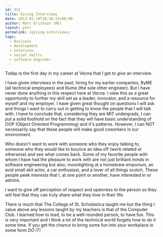 ```yaml
---
id: 412
title: Giving Interviews
date: 2013-02-19T10:30:23+00:00
author: Matt Erickson (ME)
layout: post
permalink: /giving-interviews/
tags:
  - Business
  - development
  - interview
  - social skills
  - software engineer
---
```

Today is the first day in my career at Vecna that I get to _give_ an interview.
  

  
I have given interviews in the past, hiring for my earlier companies, ByME (all technical employees) and Illume (the sole other engineer). But I have never done anything in this respect here at Vecna. I view this as a great opportunity to further my skill set as a leader, innovator, and a resource for myself and my employer. I have given great thought on questions I will ask and things I want to carry out in getting to know the people that I will talk with. I have to conclude that, considering they are MIT undergrads, I can put a solid foothold on the fact that they will have basic understanding of OOP (Object Oriented Programming) and it's patterns. However, I can NOT necessarily say that these people will make good coworkers in our environment.  


  
Who doesn't want to work with someone who they enjoy talking to, someone who they would like to bounce an idea off (work related or otherwise) and see what comes back. Some of my favorite people with whom I have had the pleasure to work with are not just brilliant minds in software engineering but also; moonlighting at a homebrew emporium, an avid small skit actor, a car enthusiast, and a lover of all things scotch. These people peek interests that I, at one point or another, have interested in or admire.  


  
I want to give off perception of respect and openness to the person so they will feel that they can truly share what they love in their life.  


  
There is much that The College of St. Scholastica taught me but the thing I value above any lessons taught by my teachers is that of the Computer Club. I learned how to lead, to be a well-rounded person, to have fun. This is very important and I think a lot of the technical world forgets how to do it some time. If you get the chance to bring some fun into your workplace in some form _DO IT!_
